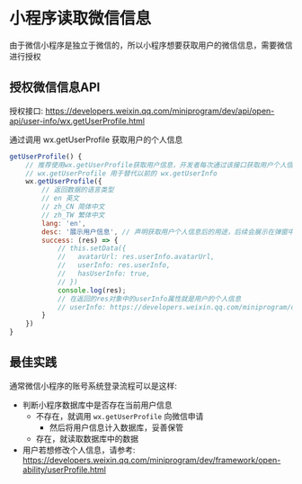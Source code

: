 # 小程序读取微信信息

由于微信小程序是独立于微信的，所以小程序想要获取用户的微信信息，需要微信进行授权

## 授权微信信息API

授权接口: <https://developers.weixin.qq.com/miniprogram/dev/api/open-api/user-info/wx.getUserProfile.html>

通过调用 wx.getUserProfile 获取用户的个人信息

```js
getUserProfile() {
    // 推荐使用wx.getUserProfile获取用户信息，开发者每次通过该接口获取用户个人信息均需用户确认，开发者妥善保管用户快速填写的头像昵称，避免重复弹窗
    // wx.getUserProfile 用于替代以前的 wx.getUserInfo
    wx.getUserProfile({
        // 返回数据的语言类型
        // en 英文
        // zh_CN 简体中文
        // zh_TW 繁体中文
        lang: 'en', 
        desc: '展示用户信息', // 声明获取用户个人信息后的用途，后续会展示在弹窗中，请谨慎填写
        success: (res) => {
            // this.setData({
            //   avatarUrl: res.userInfo.avatarUrl,
            //   userInfo: res.userInfo,
            //   hasUserInfo: true,
            // })
            console.log(res);
            // 在返回的res对象中的userInfo属性就是用户的个人信息
            // userInfo: https://developers.weixin.qq.com/miniprogram/dev/api/open-api/user-info/UserInfo.html
        }
    })
}
```

## 最佳实践

通常微信小程序的账号系统登录流程可以是这样:

- 判断小程序数据库中是否存在当前用户信息
  - 不存在，就调用 `wx.getUserProfile` 向微信申请
    - 然后将用户信息计入数据库，妥善保管
  - 存在，就读取数据库中的数据
- 用户若想修改个人信息，请参考: <https://developers.weixin.qq.com/miniprogram/dev/framework/open-ability/userProfile.html>
